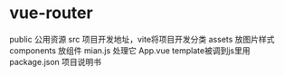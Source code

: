 # vue-router
public 公用资源
src 项目开发地址，vite将项目开发分类
assets 放图片样式
components 放组件
mian.js 处理它
App.vue template被调到js里用
package.json 项目说明书
